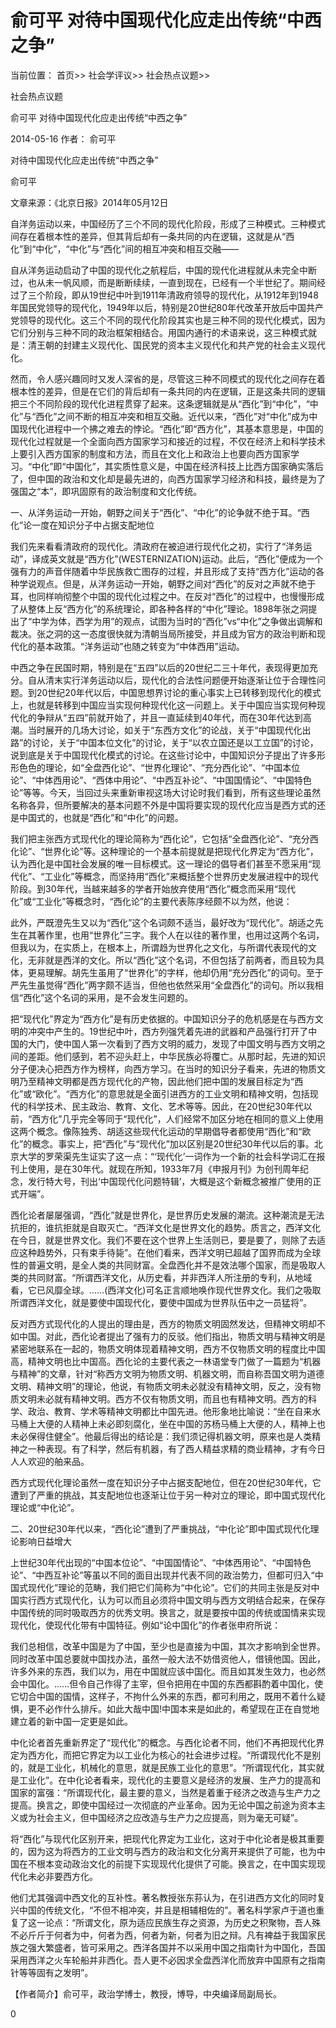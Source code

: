 # 俞可平 对待中国现代化应走出传统“中西之争”

当前位置： 首页>> 社会学评议>> 社会热点议题>>

社会热点议题

俞可平 对待中国现代化应走出传统“中西之争”

2014-05-16 作者： 俞可平

对待中国现代化应走出传统“中西之争”

俞可平

文章来源：《北京日报》2014年05月12日

  自洋务运动以来，中国经历了三个不同的现代化阶段，形成了三种模式。三种模式间存在着根本性的差异，但其背后却有一条共同的内在逻辑，这就是从“西化”到“中化”，“中化”与“西化”间的相互冲突和相互交融——

自从洋务运动启动了中国的现代化之航程后，中国的现代化进程就从未完全中断过，也从未一帆风顺，而是断断续续，一直到现在，已经有一个半世纪了。期间经过了三个阶段，即从19世纪中叶到1911年清政府领导的现代化，从1912年到1948年国民党领导的现代化，1949年以后，特别是20世纪80年代改革开放后中国共产党领导的现代化。这三个不同的现代化阶段其实也是三种不同的现代化模式，因为它们分别与三种不同的政治框架相结合。用国内通行的术语来说，这三种模式就是：清王朝的封建主义现代化、国民党的资本主义现代化和共产党的社会主义现代化。

然而，令人感兴趣同时又发人深省的是，尽管这三种不同模式的现代化之间存在着根本性的差异，但是在它们的背后却有一条共同的内在逻辑，正是这条共同的逻辑把三个不同阶段的现代化进程贯穿了起来。这条逻辑就是从“西化”到“中化”，“中化”与“西化”之间不断的相互冲突和相互交融。近代以来，“西化”对“中化”成为中国现代化进程中一个拂之难去的悖论。“西化”即“西方化”，其基本意思是，中国的现代化过程就是一个全面向西方国家学习和接近的过程，不仅在经济上和科学技术上要引入西方国家的制度和方法，而且在文化上和政治上也要向西方国家学习。“中化”即“中国化”，其实质性意义是，中国在经济科技上比西方国家确实落后了，但中国的政治和文化却是最先进的，向西方国家学习经济和科技，最终是为了强国之“本”，即巩固原有的政治制度和文化传统。

一、从洋务运动一开始，朝野之间关于“西化”、“中化”的论争就不绝于耳。“西化”论一度在知识分子中占据支配地位

我们先来看看清政府的现代化。清政府在被迫进行现代化之初，实行了“洋务运动”，译成英文就是“西方化”(WESTERNIZATION)运动。此后，“西化”便成为一个强有力的声音伴随着中华民族救亡图存的过程，并且形成了支持“西方化”运动的各种学说观点。但是，从洋务运动一开始，朝野之间对“西化”的反对之声就不绝于耳，也同样响彻整个中国的现代化过程之中。在反对“西化”的过程中，也慢慢形成了从整体上反“西方化”的系统理论，即各种各样的“中化”理论。1898年张之洞提出了“中学为体，西学为用”的观点，试图为当时的“西化”vs“中化”之争做出调解和裁决。张之洞的这一态度很快就为清朝当局所接受，并且成为官方的政治判断和现代化的基本政策。“洋务运动”也随之转变为“中体西用”运动。

中西之争在民国时期，特别是在“五四”以后的20世纪二三十年代，表现得更加充分。自从清末实行洋务运动以后，现代化的合法性问题便开始逐渐让位于合理性问题。到20世纪20年代以后，中国思想界讨论的重心事实上已转移到现代化的模式上，也就是转移到中国应当实现何种现代化这一问题上。关于中国应当实现何种现代化的争辩从“五四”前就开始了，并且一直延续到40年代，而在30年代达到高潮。当时展开的几场大讨论，如关于“东西方文化”的论战，关于“中国现代化出路”的讨论，关于“中国本位文化”的讨论，关于“以农立国还是以工立国”的讨论，说到底是关于中国现代化模式的讨论。在这些讨论中，中国知识分子提出了许多形形色色的理论，如“全盘西化论”、“世界化理论”、“充分西化论”、“中国本位论”、“中体西用论”、“西体中用论”、“中西互补论”、“中国国情论”、“中国特色论”等等。今天，当回过头来重新审视这场大讨论时我们看到，所有这些理论虽然名称各异，但所要解决的基本问题不外是中国将要实现的现代化应当是西方式的还是中国式的，也就是“西化”和“中化”的问题。

我们把主张西方式现代化的理论简称为“西化论”，它包括“全盘西化论”、“充分西化论”、“世界化论”等。这种理论的一个基本前提就是把现代化界定为“西方化”，认为西化是中国社会发展的唯一目标模式。这一理论的倡导者们甚至不愿采用“现代化”、“工业化”等概念，而坚持用“西化”来概括整个世界历史发展进程中的现代阶段。到30年代，当越来越多的学者开始放弃使用“西化”概念而采用“现代化”或“工业化”等概念时，“西化论”的主要代表陈序经颇不以为然，他说：

此外，严既澄先生又以为“西化”这个名词颇不适当，最好改为“现代化”。胡适之先生在其著作里，也用“世界化”三字。我个人在以往的著作里，也用过这两个名词，但我以为，在实质上，在根本上，所谓趋为世界化之文化，与所谓代表现代的文化，无非就是西洋的文化。所以“西化”这个名词，不但包括了前两者，而且较为具体，更易理解。胡先生虽用了“世界化”的字样，他却仍用“充分西化”的词句。至于严先生虽觉得“西化”两字颇不适当，但他也依然采用“全盘西化”的词句。所以我相信“西化”这个名词的采用，是不会发生问题的。

把“现代化”界定为“西方化”是有历史依据的。中国知识分子的危机感是在与西方文明的冲突中产生的。19世纪中叶，西方列强凭着先进的武器和产品强行打开了中国的大门，使中国人第一次看到了西方文明的威力，发现了中国文明与西方文明之间的差距。他们感到，若不迎头赶上，中华民族必将覆亡。从那时起，先进的知识分子便决心把西方作为榜样，向西方学习。在当时的知识分子看来，先进的物质文明乃至精神文明都是西方现代化的产物，因此他们把中国的发展目标定为“西化”或“欧化”。“西方化”的意思就是全面引进西方的工业文明和精神文明，包括现代的科学技术、民主政治、教育、文化、艺术等等。因此，在20世纪30年代以前，“西方化”几乎完全等同于“现代化”，人们经常不加区分地在相同的意义上使用这两个概念。像陈独秀、胡适这些现代化运动的早期倡导者都使用“西化”和“欧化”的概念。事实上，把“西化”与“现代化”加以区别是20世纪30年代以后的事。北京大学的罗荣渠先生证实了这一点：“‘现代化’一词作为一个新的社会科学词汇在报刊上使用，是在30年代。就现在所知，1933年7月《申报月刊》为创刊周年纪念，发行特大号，刊出‘中国现代化问题特辑’，大概是这个新概念被推广使用的正式开端”。

西化论者屡屡强调，“西化”就是世界化，是世界历史发展的潮流。这种潮流是无法抗拒的，谁抗拒就是自取灭亡。“西洋文化是世界文化的趋势。质言之，西洋文化在今日，就是世界文化。我们不要在这个世界上生活则已，要是要了，则除了去适应这种趋势外，只有束手待毙”。在他们看来，西洋文明已超越了国界而成为全球性的普遍文明，是全人类的共同财富。全盘西化并不是效法哪个国家，而是吸取人类的共同财富。“所谓西洋文化，从历史看，并非西洋人所注册的专利，从地域看，它已风靡全球。……(西洋文化)可名正言顺地唤作现代世界文化。我们之吸取所谓西洋文化，就是要使中国现代化，要使中国成为世界队伍中之一员猛将”。

反对西方式现代化的人提出的理由是，西方的物质文明固然发达，但精神文明却不如中国。对此，西化论者提出了强有力的反驳。他们指出，物质文明与精神文明是紧密地联系在一起的，物质文明体现着精神文明，西方不仅物质文明的程度比中国高，精神文明也比中国高。西化论的主要代表之一林语堂专门做了一篇题为“机器与精神”的文章，针对“称西方文明为物质文明、机器文明，而自称吾国文明为道德文明、精神文明”的理论，他说，有物质文明未必就没有精神文明，反之，没有物质文明未必就有精神文明。西方不仅有物质文明，而且也有精神文明。西方的科学、政治、教育、学术等精神文明都比中国先进。他形象地比喻说：“坐在自来水马桶上大便的人精神上未必即刻腐化，坐在中国的苏杨马桶上大便的人，精神上也未必保得住健全”。他最后得出的结论是：我们须记得机器文明，原来也是人类精神之一种表现。有了科学，然后有机器，有了西人精益求精的商业精神，才有今日人人欢迎的舶来品。

西方式现代化理论虽然一度在知识分子中占据支配地位，但在20世纪30年代，它遭到了严重的挑战，其支配地位也逐渐让位于另一种对立的理论，即中国式现代化理论或“中化论”。

二、20世纪30年代以来，“西化论”遭到了严重挑战，“中化论”即中国式现代化理论影响日益增大

上世纪30年代出现的“中国本位论”、“中国国情论”、“中体西用论”、“中国特色论”、“中西互补论”等虽以不同的面目出现并代表不同的政治势力，但都可归入“中国式现代化”理论的范畴，我们把它们简称为“中化论”。它们的共同主张是反对中国实行西方式现代化，认为可以而且必须将中国文明与西方文明结合起来，在保存中国传统的同时吸取西方的优秀文明。换言之，就是要按中国的传统或国情来实现现代化，使现代化带有中国特征。例如“论中国化”的作者张申府所说：

我们总相信，改革中国是为了中国，至少也是直接为中国，其次才影响到全世界。同时改革中国总要就中国找办法，虽然一般大法不妨借资他人，借镜他国。因此，许多外来的东西，我们以为，用在中国就应该中国化。而且如其发生效力，也必然会中国化。……但令自己作得了主宰，但令把用在中国的东西都斟酌着中国化，使它切合中国的国情，这样子，不拘什么外来的东西，都可利用之，既用不着什么疑惧，更不必作什么排斥。如此大哉中国!中国本来是如此的，希望现在正在自觉地建立着的新中国一定更是如此。

中化论者首先重新界定了“现代化”的概念。与西化论者不同，他们不再把现代化界定为西方化，而把它界定为以工业化为核心的社会进步过程。“所谓现代化不是别的，就是工业化，机械化的意思，就是民族工业化的意思”。“所谓现代化，其实就是工业化”。在中化论者看来，现代化的主要意义是经济的发展、生产力的提高和国家的富强：“所谓现代化，最主要的意义，当然是着重于经济之改造与生产力之提高。换言之，即使中国经过一次彻底的产业革命。因为无论中国之前途为资本主义或为社会主义，但中国经济之应改造与生产力之应提高，则为毫无可疑”。

将“西化”与现代化区别开来，把现代化界定为工业化，这对于中化论者是极其重要的，因为这为将西方的工业文明与西方的政治和文化分离开来提供了可能，也为中国在不根本变动政治文化的前提下实现现代化提供了可能。换言之，在中国实现现代化未必非要西方化。

他们尤其强调中西文化的互补性。著名教授张东荪认为，在引进西方文化的同时复兴中国的传统文化，“不但不相冲突，并且是相辅相佐的”。著名科学家卢于道也重复了这一论点：“所谓文化，原为适应民族生存之资源，为历史之积聚物，吾人殊不必斤斤于何者为中，何者为西，何者为新，何者为旧之辩。凡有裨益于我国家民族之强大繁盛者，皆可采用之。西洋各国并不以采用中国之指南针为中国化，吾国采用西洋之火车轮船并非西化。吾人更不必因求全盘西洋化而放弃中国原有之指南针等等固有之发明”。

 【作者简介】俞可平，政治学博士，教授，博导，中央编译局副局长。

0
